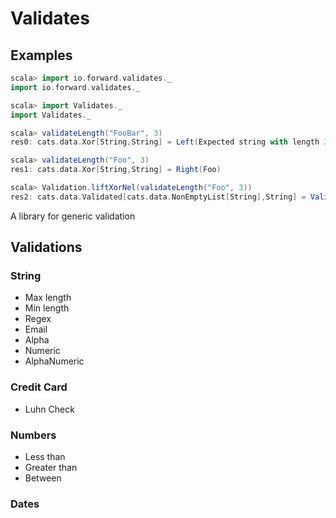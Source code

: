 # Validates

## Examples

```scala
scala> import io.forward.validates._
import io.forward.validates._

scala> import Validates._
import Validates._

scala> validateLength("FooBar", 3)
res0: cats.data.Xor[String,String] = Left(Expected string with length 3)

scala> validateLength("Foo", 3)
res1: cats.data.Xor[String,String] = Right(Foo)

scala> Validation.liftXorNel(validateLength("Foo", 3))
res2: cats.data.Validated[cats.data.NonEmptyList[String],String] = Valid(Foo)
```

A library for generic validation

## Validations

### String

+ Max length
+ Min length
+ Regex
+ Email
+ Alpha
+ Numeric
+ AlphaNumeric

### Credit Card

+ Luhn Check

### Numbers

+ Less than
+ Greater than
+ Between

### Dates